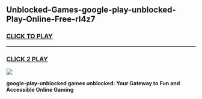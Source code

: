 
## Unblocked-Games-google-play-unblocked-Play-Online-Free-rl4z7
<h3>
<a href="https://premium76.site?title=google-play-unblocked&ref=26A">CLICK TO PLAY</a></h3>
<hr>

<h3>
<a href="https://premium76.site?title=google-play-unblocked&ref=26A">CLICK 2 PLAY</a>
  
</h3>

<a href="https://premium76.site?title=google-play-unblocked&ref=26A"><img src="https://clearcache.store/games.png"></a>


**google-play-unblocked games unblocked: Your Gateway to Fun and Accessible Online Gaming**
